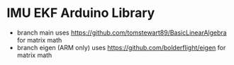 # IMU EKF Arduino Library

- branch main uses https://github.com/tomstewart89/BasicLinearAlgebra for matrix math
- branch eigen (ARM only) uses https://github.com/bolderflight/eigen for matrix math
